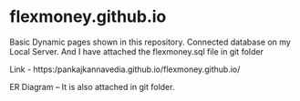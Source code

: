 # flexmoney.github.io
Basic Dynamic pages shown in this repository.
Connected database on my Local Server.
And I have attached the flexmoney.sql file in git folder

Link - https:/pankajkannavedia.github.io/flexmoney.github.io/


ER Diagram – It is also attached in git folder.

